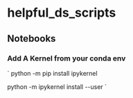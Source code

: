 # helpful_ds_scripts

## Notebooks
### Add A Kernel from your conda env
`
python -m pip install ipykernel

python -m ipykernel install --user
`
